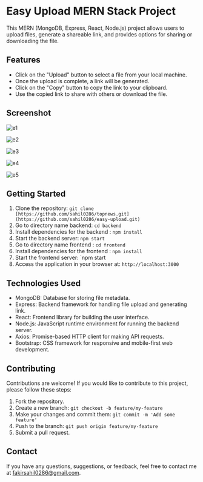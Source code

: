 # Easy Upload MERN Stack Project

This MERN (MongoDB, Express, React, Node.js) project allows users to upload files, generate a shareable link, and provides options for sharing or downloading the file.

## Features

- Click on the "Upload" button to select a file from your local machine.
- Once the upload is complete, a link will be generated.
- Click on the "Copy" button to copy the link to your clipboard.
- Use the copied link to share with others or download the file.

## Screenshot

![e1](https://github.com/sahil0286/easy-upload/assets/119412630/e2d92b82-fd41-4163-a16a-d386fc462160)

![e2](https://github.com/sahil0286/easy-upload/assets/119412630/fd2e90e8-f643-4279-bb6e-ad7dc2730083)

![e3](https://github.com/sahil0286/easy-upload/assets/119412630/047ccc0e-f887-41e6-8e96-47c48baf1c1a)

![e4](https://github.com/sahil0286/easy-upload/assets/119412630/61991ff9-258c-4b30-ab28-cb45496c2add)

![e5](https://github.com/sahil0286/easy-upload/assets/119412630/1614ea1f-457d-4a16-bd96-20c2d148d69a)

## Getting Started

1. Clone the repository: `git clone [https://github.com/sahil0286/topnews.git](https://github.com/sahil0286/easy-upload.git)`
2. Go to directory name backend:  `cd backend`
3. Install dependencies for the backend : `npm install`
4. Start the backend server: `npm start`
5. Go to directory name frontend : `cd frontend`
6. Install dependencies for the frontend : `npm install`
7. Start the frontend server: `npm start
8. Access the application in your browser at: `http://localhost:3000`

## Technologies Used

- MongoDB: Database for storing file metadata.
- Express: Backend framework for handling file upload and generating link.
- React: Frontend library for building the user interface.
- Node.js: JavaScript runtime environment for running the backend server.
- Axios: Promise-based HTTP client for making API requests.
- Bootstrap: CSS framework for responsive and mobile-first web development.

## Contributing

Contributions are welcome! If you would like to contribute to this project, please follow these steps:

1. Fork the repository.
2. Create a new branch: `git checkout -b feature/my-feature`
3. Make your changes and commit them: `git commit -m 'Add some feature'`
4. Push to the branch: `git push origin feature/my-feature`
5. Submit a pull request.

## Contact

If you have any questions, suggestions, or feedback, feel free to contact me at [fakirsahil0286@gmail.com](mailto:fakirsahil0286@gmail.com).
